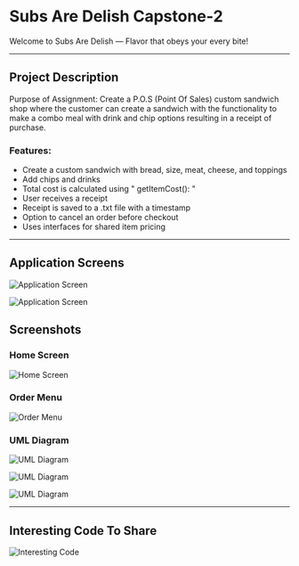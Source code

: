 #  Subs Are Delish Capstone-2

Welcome to Subs Are Delish — Flavor that obeys your every bite!

---
## Project Description

Purpose of Assignment: Create a P.O.S (Point Of Sales) custom sandwich shop where the customer can create a sandwich with the functionality to make a combo meal with drink and chip options resulting in a receipt of purchase. 

### Features:
- Create a custom sandwich with bread, size, meat, cheese, and toppings
- Add chips and drinks
- Total cost is calculated using " getItemCost(): "
- User receives a receipt 
- Receipt is saved to a .txt file with a timestamp
- Option to cancel an order before checkout
- Uses interfaces for shared item pricing

---

## Application Screens
![Application Screen](images/Application.png)

![Application Screen](images/Application1.png)

## Screenshots

### Home Screen
![Home Screen](images/HomeScreen.png)

### Order Menu
![Order Menu](images/OrderMenu.png)

### UML Diagram
![UML Diagram](images/UMLD1.png)

![UML Diagram](images/UMLD2.png)

![UML Diagram](images/UMLD3.png)

---

## Interesting Code To Share

![Interesting Code](images/powerpoint6.png)
